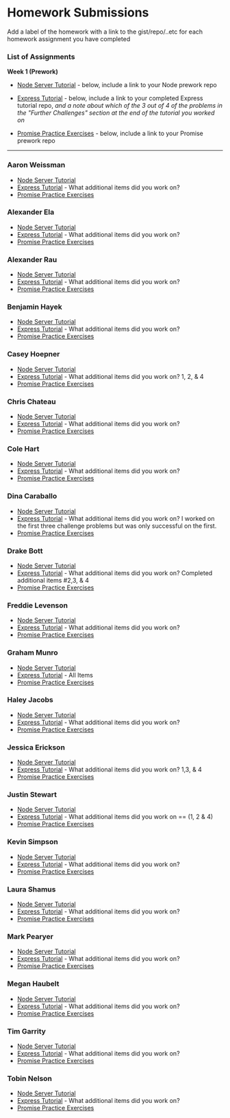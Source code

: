 # Homework Submissions

Add a label of the homework with a link to the gist/repo/..etc for each homework assignment you have completed

### List of Assignments

**Week 1 (Prework)**

* [Node Server Tutorial](http://frontend.turing.io/lessons/module-4/node-prework.html) - below, include a link to your Node prework repo

* [Express Tutorial](https://medium.com/@jaeger.rob/introduction-to-nodes-express-js-db5617047150) - below, include a link to your completed Express tutorial repo, *and a note about which of the 3 out of 4 of the problems in the "Further Challenges" section at the end of the tutorial you worked on*

* [Promise Practice Exercises](https://gist.github.com/robbiejaeger/dc8f55c1f9462741090862f736b82cab) - below, include a link to your Promise prework repo

---

### Aaron Weissman

* [Node Server Tutorial]()
* [Express Tutorial]() - What additional items did you work on?
* [Promise Practice Exercises]()

### Alexander Ela

* [Node Server Tutorial]()
* [Express Tutorial]() - What additional items did you work on?
* [Promise Practice Exercises]()

### Alexander Rau

* [Node Server Tutorial]()
* [Express Tutorial]() - What additional items did you work on?
* [Promise Practice Exercises]()

### Benjamin Hayek

* [Node Server Tutorial]()
* [Express Tutorial]() - What additional items did you work on?
* [Promise Practice Exercises]()

### Casey Hoepner

* [Node Server Tutorial](https://github.com/caseyhoepner/node.js-intro)
* [Express Tutorial](https://github.com/caseyhoepner/express-intro) - What additional items did you work on? 1, 2, & 4
* [Promise Practice Exercises](https://github.com/caseyhoepner/promises-intro)

### Chris Chateau

* [Node Server Tutorial]()
* [Express Tutorial]() - What additional items did you work on?
* [Promise Practice Exercises]()

### Cole Hart

* [Node Server Tutorial]()
* [Express Tutorial]() - What additional items did you work on?
* [Promise Practice Exercises]()

### Dina Caraballo

* [Node Server Tutorial](https://github.com/djcaraballo/Mod4Prework/tree/master/messages)
* [Express Tutorial](https://github.com/djcaraballo/Mod4Prework/tree/master/ExpressTutorial) - What additional items did you work on?
I worked on the first three challenge problems but was only successful on the first.
* [Promise Practice Exercises](https://github.com/djcaraballo/Mod4Prework/tree/master/PromisePractice)

### Drake Bott

* [Node Server Tutorial](https://github.com/bottd/Prework-node-intro)
* [Express Tutorial](https://github.com/bottd/prework-express-intro) - What additional items did you work on? Completed additional items #2,3, & 4 
* [Promise Practice Exercises](https://repl.it/@bottd/Promise-Practice)

### Freddie Levenson

* [Node Server Tutorial]()
* [Express Tutorial]() - What additional items did you work on?
* [Promise Practice Exercises]()

### Graham Munro

* [Node Server Tutorial](https://github.com/gmasterofnone/basicNode)
* [Express Tutorial](https://github.com/gmasterofnone/basicExpress) - All Items
* [Promise Practice Exercises](https://repl.it/@gmasterofnone/Mod4-Promises-Practice)

### Haley Jacobs

* [Node Server Tutorial]()
* [Express Tutorial](https://github.com/hljacobs5/prework-express) - What additional items did you work on?
* [Promise Practice Exercises]()

### Jessica Erickson

* [Node Server Tutorial](https://github.com/Jessica-Erickson/node-prework)
* [Express Tutorial](https://github.com/Jessica-Erickson/express-prework) - What additional items did you work on? 1,3, & 4
* [Promise Practice Exercises](https://github.com/Jessica-Erickson/promises-prework)

### Justin Stewart

* [Node Server Tutorial](https://github.com/Jstewart3313/prework)
* [Express Tutorial](https://github.com/Jstewart3313/prework) - What additional items did you work on == (1, 2 & 4)
* [Promise Practice Exercises](https://repl.it/@JustinS2/Promises)

### Kevin Simpson

* [Node Server Tutorial]()
* [Express Tutorial]() - What additional items did you work on?
* [Promise Practice Exercises]()

### Laura Shamus

* [Node Server Tutorial]()
* [Express Tutorial]() - What additional items did you work on?
* [Promise Practice Exercises]()

### Mark Pearyer

* [Node Server Tutorial]()
* [Express Tutorial]() - What additional items did you work on?
* [Promise Practice Exercises]()

### Megan Haubelt

* [Node Server Tutorial]()
* [Express Tutorial]() - What additional items did you work on?
* [Promise Practice Exercises]()

### Tim Garrity

* [Node Server Tutorial](https://github.com/Salamandastron1/nodePreWork.git)
* [Express Tutorial]() - What additional items did you work on?
* [Promise Practice Exercises]()

### Tobin Nelson

* [Node Server Tutorial]()
* [Express Tutorial]() - What additional items did you work on?
* [Promise Practice Exercises]()

